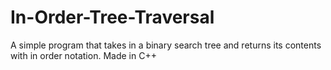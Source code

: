# In-Order-Tree-Traversal
A simple program that takes in a binary search tree and returns its contents with in order notation.
Made in C++
